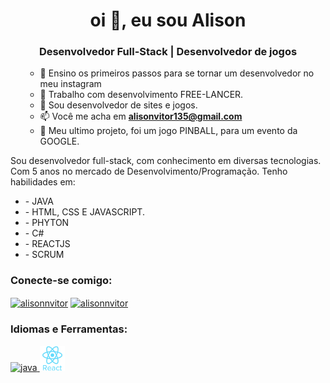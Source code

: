 <h1 align="center">oi 👋, eu sou Alison </h1>
<h3 align="center">Desenvolvedor Full-Stack | Desenvolvedor de jogos <font color = red></font>
</h3>

<ul>

- 🌱 Ensino os primeiros passos para se tornar um desenvolvedor no meu instagram
- 🔭 Trabalho com desenvolvimento FREE-LANCER.
- 👻 Sou desenvolvedor de sites e jogos.
- 📫 Você me acha em **alisonvitor135@gmail.com**
- 🧠 Meu ultimo projeto, foi um jogo PINBALL, para um evento da GOOGLE.
</ul>

<p>Sou desenvolvedor full-stack, com conhecimento em diversas tecnologias. Com 5 anos no mercado de Desenvolvimento/Programação.
  Tenho habilidades em:
  <ul>
 <li> - JAVA  
  <li> - HTML, CSS E JAVASCRIPT. 
  <li> - PHYTON 
  <li> - C# 
  <li> - REACTJS 
  <li> - SCRUM 
  
  </ul>
</p>

<h3 align="left">Conecte-se comigo:</h3>
<p align="left">
<a href="https://linkedin.com /in/alisonnvitor" target="blank"><img align="center" src="https://cdn-icons-png.flaticon.com/512/174/174857.png" alt="alisonnvitor" height="30" width="40" /></a>
<a href="https://instagram.com/alisonmaciel.dev" target="blank"><img align="center" src="https://raw.githubusercontent.com/rahuldkjain/github-profile-readme-generator /master/src/images/icons/Social/instagram.svg" alt="alisonnvitor" height="30" width="40" /></a>
</p>

<h3 align="left">Idiomas e Ferramentas:</h3>
<p align="left"> <a href="https://www.java.com" target="_blank" rel="noreferrer"> <img src="https://raw.githubusercontent.com/devicons /devicon/master/icons/java/java-original.svg" alt="java" width="40" height="40"/> </a> <a href="https://reactjs.org/" target="_blank" rel="noreferrer"> <img src="https://raw.githubusercontent.com/devicons/devicon/master/icons/react/react-original-wordmark.svg" alt="react" largura ="40" height="40"/> </a> </p>

